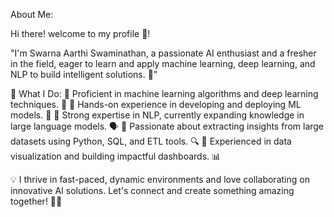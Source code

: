 About Me:

Hi there! welcome to my profile 🤝!

"I'm Swarna Aarthi Swaminathan, a passionate AI enthusiast and a fresher in the field, eager to learn and apply machine learning, deep learning, and NLP to build intelligent solutions. 🚀"

🚀 What I Do:
🔹 Proficient in machine learning algorithms and deep learning techniques. 🧠
🔹 Hands-on experience in developing and deploying ML models. 🤖
🔹 Strong expertise in NLP, currently expanding knowledge in large language models. 🗣️
🔹 Passionate about extracting insights from large datasets using Python, SQL, and ETL tools. 🔍
🔹 Experienced in data visualization and building impactful dashboards. 📊

💡 I thrive in fast-paced, dynamic environments and love collaborating on innovative AI solutions. Let's connect and create something amazing together! 🤝✨

<!---
AarthiAI/AarthiAI is a ✨ special ✨ repository because its `README.md` (this file) appears on your GitHub profile.
You can click the Preview link to take a look at your changes.
--->
